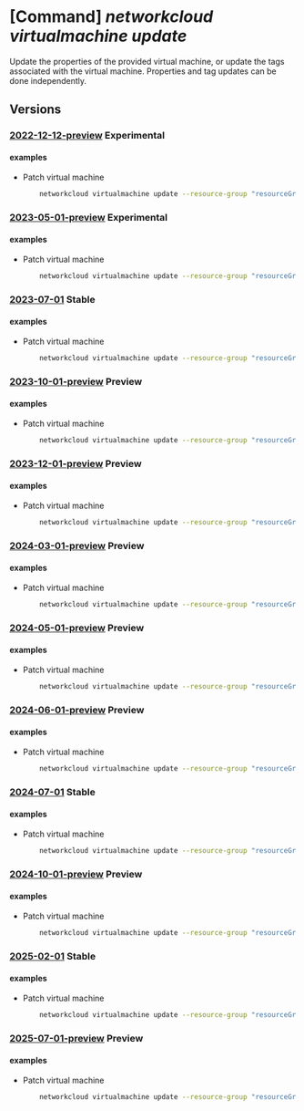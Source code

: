 # [Command] _networkcloud virtualmachine update_

Update the properties of the provided virtual machine, or update the tags associated with the virtual machine. Properties and tag updates can be done independently.

## Versions

### [2022-12-12-preview](/Resources/mgmt-plane/L3N1YnNjcmlwdGlvbnMve30vcmVzb3VyY2Vncm91cHMve30vcHJvdmlkZXJzL21pY3Jvc29mdC5uZXR3b3JrY2xvdWQvdmlydHVhbG1hY2hpbmVzL3t9/2022-12-12-preview.xml) **Experimental**

<!-- mgmt-plane /subscriptions/{}/resourcegroups/{}/providers/microsoft.networkcloud/virtualmachines/{} 2022-12-12-preview -->

#### examples

- Patch virtual machine
    ```bash
        networkcloud virtualmachine update --resource-group "resourceGroupName" --name "virtualMachineName" --vm-image-repository-credentials password="password" registry-url="myacr.azurecr.io" username="myuser" --tags key1="myvalue1" key2="myvalue2"
    ```

### [2023-05-01-preview](/Resources/mgmt-plane/L3N1YnNjcmlwdGlvbnMve30vcmVzb3VyY2Vncm91cHMve30vcHJvdmlkZXJzL21pY3Jvc29mdC5uZXR3b3JrY2xvdWQvdmlydHVhbG1hY2hpbmVzL3t9/2023-05-01-preview.xml) **Experimental**

<!-- mgmt-plane /subscriptions/{}/resourcegroups/{}/providers/microsoft.networkcloud/virtualmachines/{} 2023-05-01-preview -->

#### examples

- Patch virtual machine
    ```bash
        networkcloud virtualmachine update --resource-group "resourceGroupName" --name "virtualMachineName" --vm-image-repository-credentials password="password" registry-url="myacr.azurecr.io" username="myuser" --tags key1="myvalue1" key2="myvalue2"
    ```

### [2023-07-01](/Resources/mgmt-plane/L3N1YnNjcmlwdGlvbnMve30vcmVzb3VyY2Vncm91cHMve30vcHJvdmlkZXJzL21pY3Jvc29mdC5uZXR3b3JrY2xvdWQvdmlydHVhbG1hY2hpbmVzL3t9/2023-07-01.xml) **Stable**

<!-- mgmt-plane /subscriptions/{}/resourcegroups/{}/providers/microsoft.networkcloud/virtualmachines/{} 2023-07-01 -->

#### examples

- Patch virtual machine
    ```bash
        networkcloud virtualmachine update --resource-group "resourceGroupName" --name "virtualMachineName" --vm-image-repository-credentials password="password" registry-url="myacr.azurecr.io" username="myuser" --tags key1="myvalue1" key2="myvalue2"
    ```

### [2023-10-01-preview](/Resources/mgmt-plane/L3N1YnNjcmlwdGlvbnMve30vcmVzb3VyY2Vncm91cHMve30vcHJvdmlkZXJzL21pY3Jvc29mdC5uZXR3b3JrY2xvdWQvdmlydHVhbG1hY2hpbmVzL3t9/2023-10-01-preview.xml) **Preview**

<!-- mgmt-plane /subscriptions/{}/resourcegroups/{}/providers/microsoft.networkcloud/virtualmachines/{} 2023-10-01-preview -->

#### examples

- Patch virtual machine
    ```bash
        networkcloud virtualmachine update --resource-group "resourceGroupName" --name "virtualMachineName" --vm-image-repository-credentials password="password" registry-url="myacr.azurecr.io" username="myuser" --tags key1="myvalue1" key2="myvalue2"
    ```

### [2023-12-01-preview](/Resources/mgmt-plane/L3N1YnNjcmlwdGlvbnMve30vcmVzb3VyY2Vncm91cHMve30vcHJvdmlkZXJzL21pY3Jvc29mdC5uZXR3b3JrY2xvdWQvdmlydHVhbG1hY2hpbmVzL3t9/2023-12-01-preview.xml) **Preview**

<!-- mgmt-plane /subscriptions/{}/resourcegroups/{}/providers/microsoft.networkcloud/virtualmachines/{} 2023-12-01-preview -->

#### examples

- Patch virtual machine
    ```bash
        networkcloud virtualmachine update --resource-group "resourceGroupName" --name "virtualMachineName" --vm-image-repository-credentials password="password" registry-url="myacr.azurecr.io" username="myuser" --tags key1="myvalue1" key2="myvalue2"
    ```

### [2024-03-01-preview](/Resources/mgmt-plane/L3N1YnNjcmlwdGlvbnMve30vcmVzb3VyY2Vncm91cHMve30vcHJvdmlkZXJzL21pY3Jvc29mdC5uZXR3b3JrY2xvdWQvdmlydHVhbG1hY2hpbmVzL3t9/2024-03-01-preview.xml) **Preview**

<!-- mgmt-plane /subscriptions/{}/resourcegroups/{}/providers/microsoft.networkcloud/virtualmachines/{} 2024-03-01-preview -->

#### examples

- Patch virtual machine
    ```bash
        networkcloud virtualmachine update --resource-group "resourceGroupName" --name "virtualMachineName" --vm-image-repository-credentials password="password" registry-url="myacr.azurecr.io" username="myuser" --tags key1="myvalue1" key2="myvalue2"
    ```

### [2024-05-01-preview](/Resources/mgmt-plane/L3N1YnNjcmlwdGlvbnMve30vcmVzb3VyY2Vncm91cHMve30vcHJvdmlkZXJzL21pY3Jvc29mdC5uZXR3b3JrY2xvdWQvdmlydHVhbG1hY2hpbmVzL3t9/2024-05-01-preview.xml) **Preview**

<!-- mgmt-plane /subscriptions/{}/resourcegroups/{}/providers/microsoft.networkcloud/virtualmachines/{} 2024-05-01-preview -->

#### examples

- Patch virtual machine
    ```bash
        networkcloud virtualmachine update --resource-group "resourceGroupName" --name "virtualMachineName" --vm-image-repository-credentials password="password" registry-url="myacr.azurecr.io" username="myuser" --tags key1="myvalue1" key2="myvalue2"
    ```

### [2024-06-01-preview](/Resources/mgmt-plane/L3N1YnNjcmlwdGlvbnMve30vcmVzb3VyY2Vncm91cHMve30vcHJvdmlkZXJzL21pY3Jvc29mdC5uZXR3b3JrY2xvdWQvdmlydHVhbG1hY2hpbmVzL3t9/2024-06-01-preview.xml) **Preview**

<!-- mgmt-plane /subscriptions/{}/resourcegroups/{}/providers/microsoft.networkcloud/virtualmachines/{} 2024-06-01-preview -->

#### examples

- Patch virtual machine
    ```bash
        networkcloud virtualmachine update --resource-group "resourceGroupName" --name "virtualMachineName" --vm-image-repository-credentials password="password" registry-url="myacr.azurecr.io" username="myuser" --tags key1="myvalue1" key2="myvalue2"
    ```

### [2024-07-01](/Resources/mgmt-plane/L3N1YnNjcmlwdGlvbnMve30vcmVzb3VyY2Vncm91cHMve30vcHJvdmlkZXJzL21pY3Jvc29mdC5uZXR3b3JrY2xvdWQvdmlydHVhbG1hY2hpbmVzL3t9/2024-07-01.xml) **Stable**

<!-- mgmt-plane /subscriptions/{}/resourcegroups/{}/providers/microsoft.networkcloud/virtualmachines/{} 2024-07-01 -->

#### examples

- Patch virtual machine
    ```bash
        networkcloud virtualmachine update --resource-group "resourceGroupName" --name "virtualMachineName" --vm-image-repository-credentials password="password" registry-url="myacr.azurecr.io" username="myuser" --tags key1="myvalue1" key2="myvalue2"
    ```

### [2024-10-01-preview](/Resources/mgmt-plane/L3N1YnNjcmlwdGlvbnMve30vcmVzb3VyY2Vncm91cHMve30vcHJvdmlkZXJzL21pY3Jvc29mdC5uZXR3b3JrY2xvdWQvdmlydHVhbG1hY2hpbmVzL3t9/2024-10-01-preview.xml) **Preview**

<!-- mgmt-plane /subscriptions/{}/resourcegroups/{}/providers/microsoft.networkcloud/virtualmachines/{} 2024-10-01-preview -->

#### examples

- Patch virtual machine
    ```bash
        networkcloud virtualmachine update --resource-group "resourceGroupName" --name "virtualMachineName" --vm-image-repository-credentials password="password" registry-url="myacr.azurecr.io" username="myuser" --tags key1="myvalue1" key2="myvalue2"
    ```

### [2025-02-01](/Resources/mgmt-plane/L3N1YnNjcmlwdGlvbnMve30vcmVzb3VyY2Vncm91cHMve30vcHJvdmlkZXJzL21pY3Jvc29mdC5uZXR3b3JrY2xvdWQvdmlydHVhbG1hY2hpbmVzL3t9/2025-02-01.xml) **Stable**

<!-- mgmt-plane /subscriptions/{}/resourcegroups/{}/providers/microsoft.networkcloud/virtualmachines/{} 2025-02-01 -->

#### examples

- Patch virtual machine
    ```bash
        networkcloud virtualmachine update --resource-group "resourceGroupName" --name "virtualMachineName" --vm-image-repository-credentials password="password" registry-url="myacr.azurecr.io" username="myuser" --tags key1="myvalue1" key2="myvalue2"
    ```

### [2025-07-01-preview](/Resources/mgmt-plane/L3N1YnNjcmlwdGlvbnMve30vcmVzb3VyY2Vncm91cHMve30vcHJvdmlkZXJzL21pY3Jvc29mdC5uZXR3b3JrY2xvdWQvdmlydHVhbG1hY2hpbmVzL3t9/2025-07-01-preview.xml) **Preview**

<!-- mgmt-plane /subscriptions/{}/resourcegroups/{}/providers/microsoft.networkcloud/virtualmachines/{} 2025-07-01-preview -->

#### examples

- Patch virtual machine
    ```bash
        networkcloud virtualmachine update --resource-group "resourceGroupName" --name "virtualMachineName" --vm-image-repository-credentials password="password" registry-url="myacr.azurecr.io" username="myuser" --tags key1="myvalue1" key2="myvalue2"
    ```
